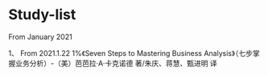 # Study-list
From January 2021

1、 From 2021.1.22 1%《Seven Steps to Mastering Business Analysis》（七步掌握业务分析）-（美）芭芭拉·A·卡克诺德 著/朱庆、蒋慧、甄进明 译
